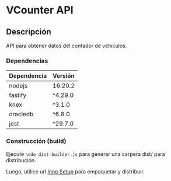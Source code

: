 # VCounter API

## Descripción

API para obtener datos del contador de vehículos.

### Dependencias

| Dependencia | Versión |
| ----------- | ------- |
| nodejs      | 16.20.2 |
| fastify     | ^4.29.0 |
| knex        | ^3.1.0  |
| oracledb    | ^6.8.0  |
| jest        | ^29.7.0 |

### Construcción (build)

Ejecute `node dist-builder.js` para generar una carpera dist/ para distribución.

Luego, utilice url [Inno Setup](https://jrsoftware.org/isinfo.php) para empaquetar y distribuir.
